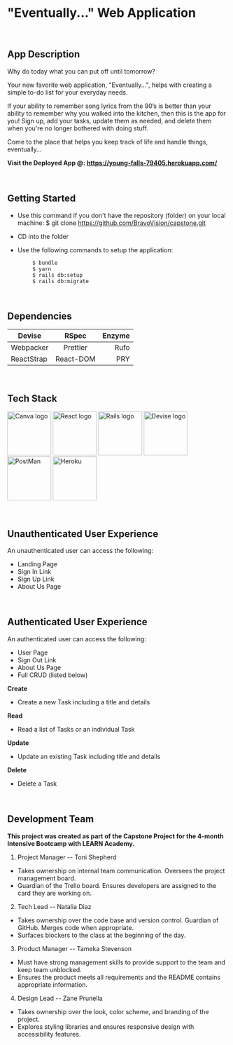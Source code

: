 # "Eventually..." Web Application

<p>&nbsp;</p>

## App Description

Why do today what you can put off until tomorrow?

Your new favorite web application, "Eventually...", helps with creating a simple to-do list for your everyday needs. 

If your ability to remember song lyrics from the 90’s is better than your ability to remember why you walked into the kitchen, then this is the app for you! Sign up, add your tasks, update them as needed, and delete them when you're no longer bothered with doing stuff.

Come to the place that helps you keep track of life and handle things, eventually…

**Visit the Deployed App @:  https://young-falls-79405.herokuapp.com/**

<p>&nbsp;</p>

## Getting Started

- Use this command if you don't have the repository (folder) on your local machine:
        $ git clone https://github.com/BravoVision/capstone.git 

- CD into the folder 

- Use the following commands to setup the application:
``` 
        $ bundle
        $ yarn 
        $ rails db:setup
        $ rails db:migrate
```

<p>&nbsp;</p>

## Dependencies

| Devise        | RSpec         | Enzyme     |
| ------------- |:-------------:| ----------:|
| Webpacker     | Prettier      | Rufo       |
| ReactStrap    | React-DOM     | PRY        |



<p>&nbsp;</p>

## Tech Stack

<p float="center">
<img src="https://seeklogo.com/images/C/canva-logo-B4BE25729A-seeklogo.com.png" alt="Canva logo" width="100px">
<img src="https://www.svgrepo.com/show/354259/react.svg" alt="React logo" width="100px">
<img src="https://www.svgrepo.com/show/354252/rails.svg" alt="Rails logo" width="100px">
<img src="https://raw.github.com/plataformatec/devise/master/devise.png" alt="Devise logo" width="100px">
<img src="https://www.svgrepo.com/show/354202/postman-icon.svg" alt="PostMan" width="100px"> 
<img src="https://www.svgrepo.com/show/349404/heroku.svg" alt="Heroku" width="100px">
</p>


<p>&nbsp;</p>

## Unauthenticated User Experience

An unauthenticated user can access the following:

- Landing Page
- Sign In Link 
- Sign Up Link
- About Us Page

<p>&nbsp;</p>

## Authenticated User Experience

An authenticated user can access the following:

- User Page
- Sign Out Link 
- About Us Page
- Full CRUD (listed below)

**Create**

- Create a new Task including a title and details 

**Read**

- Read a list of Tasks or an individual Task 

**Update**

- Update an existing Task including title and details 

**Delete**

- Delete a Task

<p>&nbsp;</p>

## Development Team

**This project was created as part of the Capstone Project for the 4-month Intensive Bootcamp with LEARN Academy.** 

1. Project Manager -- Toni Shepherd

- Takes ownership on internal team communication. Oversees the project management board.
- Guardian of the Trello board. Ensures developers are assigned to the card they are working on.
        
2. Tech Lead -- Natalia Diaz

- Takes ownership over the code base and version control. Guardian of GitHub. Merges code when appropriate.
- Surfaces blockers to the class at the beginning of the day.

3. Product Manager -- Tameka Stevenson

- Must have strong management skills to provide support to the team and keep team unblocked.
- Ensures the product meets all requirements and the README contains appropriate information.

4. Design Lead -- Zane Prunella

- Takes ownership over the look, color scheme, and branding of the project.
- Explores styling libraries and ensures responsive design with accessibility features.
